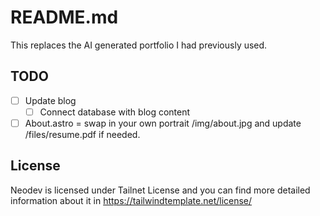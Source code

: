 # README.md

This replaces the AI generated portfolio I had previously used.

## TODO

- [ ] Update blog
  - [ ] Connect database with blog content
- [ ] About.astro =
      swap in your own portrait
      /img/about.jpg and update /files/resume.pdf if needed.

## License

Neodev is licensed under Tailnet License and you can find more detailed information about it in https://tailwindtemplate.net/license/